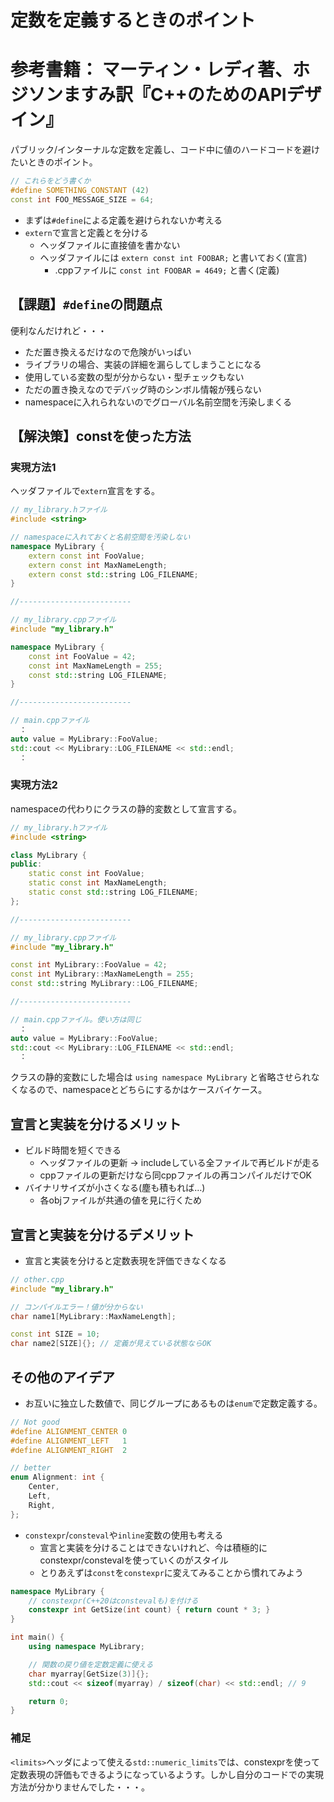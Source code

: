 # 定数を定義するときのポイント
# 参考書籍： マーティン・レディ著、ホジソンますみ訳『C++のためのAPIデザイン』

パブリック/インターナルな定数を定義し、コード中に値のハードコードを避けたいときのポイント。

```cpp
// これらをどう書くか
#define SOMETHING_CONSTANT (42)
const int FOO_MESSAGE_SIZE = 64;
```

* まずは`#define`による定義を避けられないか考える
* `extern`で宣言と定義とを分ける
    * ヘッダファイルに直接値を書かない
    * ヘッダファイルには `extern const int FOOBAR;` と書いておく(宣言)
        * .cppファイルに `const int FOOBAR = 4649;` と書く(定義)

## 【課題】`#define`の問題点

便利なんだけれど・・・

* ただ置き換えるだけなので危険がいっぱい
* ライブラリの場合、実装の詳細を漏らしてしまうことになる
* 使用している変数の型が分からない・型チェックもない
* ただの置き換えなのでデバッグ時のシンボル情報が残らない
* namespaceに入れられないのでグローバル名前空間を汚染しまくる

## 【解決策】constを使った方法

### 実現方法1

ヘッダファイルで`extern`宣言をする。

```cpp
// my_library.hファイル
#include <string>

// namespaceに入れておくと名前空間を汚染しない
namespace MyLibrary {
    extern const int FooValue;
    extern const int MaxNameLength;
    extern const std::string LOG_FILENAME;
}

//-------------------------

// my_library.cppファイル
#include "my_library.h"

namespace MyLibrary {
    const int FooValue = 42;
    const int MaxNameLength = 255;
    const std::string LOG_FILENAME;
}

//-------------------------

// main.cppファイル
  ：
auto value = MyLibrary::FooValue;
std::cout << MyLibrary::LOG_FILENAME << std::endl;
  ：
```

### 実現方法2

namespaceの代わりにクラスの静的変数として宣言する。

```cpp
// my_library.hファイル
#include <string>

class MyLibrary {
public:
    static const int FooValue;
    static const int MaxNameLength;
    static const std::string LOG_FILENAME;
};

//-------------------------

// my_library.cppファイル
#include "my_library.h"

const int MyLibrary::FooValue = 42;
const int MyLibrary::MaxNameLength = 255;
const std::string MyLibrary::LOG_FILENAME;

//-------------------------

// main.cppファイル。使い方は同じ
  ：
auto value = MyLibrary::FooValue;
std::cout << MyLibrary::LOG_FILENAME << std::endl;
  ：
```

クラスの静的変数にした場合は `using namespace MyLibrary` と省略させられなくなるので、namespaceとどちらにするかはケースバイケース。

## 宣言と実装を分けるメリット

* ビルド時間を短くできる
    * ヘッダファイルの更新 → includeしている全ファイルで再ビルドが走る
    * cppファイルの更新だけなら同cppファイルの再コンパイルだけでOK
* バイナリサイズが小さくなる(塵も積もれば…)
    * 各objファイルが共通の値を見に行くため

## 宣言と実装を分けるデメリット

* 宣言と実装を分けると定数表現を評価できなくなる

```cpp
// other.cpp
#include "my_library.h"

// コンパイルエラー！値が分からない
char name1[MyLibrary::MaxNameLength];

const int SIZE = 10;
char name2[SIZE]{}; // 定義が見えている状態ならOK
```

## その他のアイデア

* お互いに独立した数値で、同じグループにあるものは`enum`で定数定義する。

```cpp
// Not good
#define ALIGNMENT_CENTER 0
#define ALIGNMENT_LEFT   1
#define ALIGNMENT_RIGHT  2

// better
enum Alignment: int {
    Center,
    Left,
    Right,
};
```

* `constexpr`/`consteval`や`inline`変数の使用も考える
    * 宣言と実装を分けることはできないけれど、今は積極的にconstexpr/constevalを使っていくのがスタイル
    * とりあえずは`const`を`constexpr`に変えてみることから慣れてみよう

```cpp
namespace MyLibrary {
    // constexpr(C++20はconstevalも)を付ける
    constexpr int GetSize(int count) { return count * 3; }
}

int main() {
    using namespace MyLibrary;

    // 関数の戻り値を定数定義に使える
    char myarray[GetSize(3)]{};
    std::cout << sizeof(myarray) / sizeof(char) << std::endl; // 9

    return 0;
}
```

### 補足

`<limits>`ヘッダによって使える`std::numeric_limits`では、constexprを使って定数表現の評価もできるようになっているようす。しかし自分のコードでの実現方法が分かりませんでした・・・。
